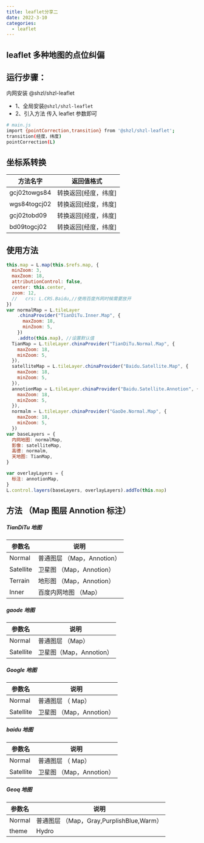 ```yaml
---
title: leaflet分享二
date: 2022-3-10
categories:
  - leaflet
---
```


## leaflet 多种地图的点位纠偏

## 运行步骤：

内网安装 @shzl/shzl-leaflet

- 1、全局安装`@shzl/shzl-leaflet`
- 2、引入方法 传入 leaflet 参数即可

```bash
# main.js
import {pointCorrection,transition} from '@shzl/shzl-leaflet';
transition(经度，纬度)
pointCorrection(L)
```

## 坐标系转换

| 方法名字     | 返回值格式           |
| ------------ | -------------------- |
| gcj02towgs84 | 转换返回[经度，纬度] |
| wgs84togcj02 | 转换返回[经度，纬度] |
| gcj02tobd09  | 转换返回[经度，纬度] |
| bd09togcj02  | 转换返回[经度，纬度] |

## 使用方法

```js
this.map = L.map(this.$refs.map, {
  minZoom: 3,
  maxZoom: 18,
  attributionControl: false,
  center: this.center,
  zoom: 12,
  //   crs: L.CRS.Baidu,//使用百度外网时候需要放开
})
var normalMap = L.tileLayer
    .chinaProvider("TianDiTu.Inner.Map", {
      maxZoom: 18,
      minZoom: 5,
    })
    .addto(this.map), //设置默认值
  TianMap = L.tileLayer.chinaProvider("TianDiTu.Normal.Map", {
    maxZoom: 18,
    minZoom: 5,
  }),
  satelliteMap = L.tileLayer.chinaProvider("Baidu.Satellite.Map", {
    maxZoom: 18,
    minZoom: 5,
  }),
  annotionMap = L.tileLayer.chinaProvider("Baidu.Satellite.Annotion", {
    maxZoom: 18,
    minZoom: 5,
  }),
  normalm = L.tileLayer.chinaProvider("GaoDe.Normal.Map", {
    maxZoom: 18,
    minZoom: 5,
  })
var baseLayers = {
  内网地图: normalMap,
  影像: satelliteMap,
  高德: normalm,
  天地图: TianMap,
}

var overlayLayers = {
  标注: annotionMap,
}
L.control.layers(baseLayers, overlayLayers).addTo(this.map)
```

## 方法 （Map 图层 Annotion 标注）

##### TianDiTu 地图

| 参数名    | 说明                       |
| --------- | -------------------------- |
| Normal    | 普通图层 （Map，Annotion） |
| Satellite | 卫星图 （Map，Annotion）   |
| Terrain   | 地形图 （Map，Annotion）   |
| Inner     | 百度内网地图 （Map）       |

##### gaode 地图

| 参数名    | 说明                    |
| --------- | ----------------------- |
| Normal    | 普通图层 （Map）        |
| Satellite | 卫星图（Map，Annotion） |

##### Google 地图

| 参数名    | 说明                     |
| --------- | ------------------------ |
| Normal    | 普通图层 （ Map）        |
| Satellite | 卫星图 （Map，Annotion） |

##### baidu 地图

| 参数名    | 说明                     |
| --------- | ------------------------ |
| Normal    | 普通图层 （ Map）        |
| Satellite | 卫星图 （Map，Annotion） |

##### Geoq 地图

| 参数名 | 说明                                     |
| ------ | ---------------------------------------- |
| Normal | 普通图层 （Map，Gray,PurplishBlue,Warm） |
| theme  | Hydro                                    |
